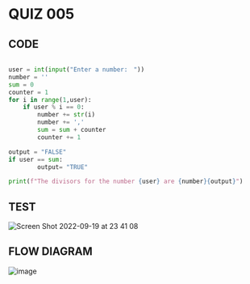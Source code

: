 # QUIZ 005

## CODE

```.py

user = int(input("Enter a number:　"))
number = ''
sum = 0
counter = 1
for i in range(1,user):
    if user % i == 0:
        number += str(i)
        number += ','
        sum = sum + counter 
        counter += 1

output = "FALSE"
if user == sum:
        output= "TRUE"

print(f"The divisors for the number {user} are {number}{output}")

```
## TEST

![Screen Shot 2022-09-19 at 23 41 08](https://user-images.githubusercontent.com/111761417/191044558-cc87d6d7-ade8-4ae4-a8fd-a7236e8bc765.png)


## FLOW DIAGRAM

![image](https://user-images.githubusercontent.com/111761417/191048453-67d75441-9969-4414-a3e5-145a095ce1dc.png)
